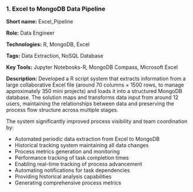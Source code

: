 ### 1. Excel to MongoDB Data Pipeline

<b>Short name:</b> Excel_Pipeline </p>
<b>Role:</b> Data Engineer </p>
<b>Technologies:</b> R, MongoDB, Excel </p>
<b>Tags:</b> Data Extraction, NoSQL Database </p>
<b>Key Tools:</b> Jupyter Notebooks-R, MongoDB Compass, Microsoft Excel </p>
<b>Description:</b> Developed a R script system that extracts information from a large collaborative Excel file (around 70 columns × 1500 rows, to manage approximately 350 mini projects) and loads it into a structured MongoDB database. The solution maps and transforms data input from around 12 users, maintaining the relationships between data and preserving the process flow structure across multiple stages.

The system significantly improved process visibility and team coordination by:

- Automated periodic data extraction from Excel to MongoDB
- Historical tracking system maintaining all data changes
- Process metrics generation and monitoring
- Performance tracking of task completion times
- Enabling real-time tracking of process advancement
- Automating notifications for task dependencies
- Providing historical analysis capabilities
- Generating comprehensive process metrics
